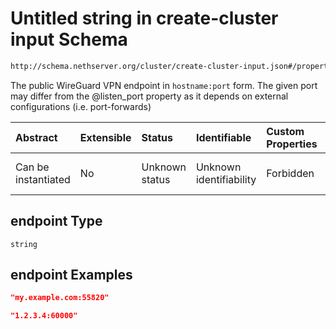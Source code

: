 # Untitled string in create-cluster input Schema

```txt
http://schema.nethserver.org/cluster/create-cluster-input.json#/properties/endpoint
```

The public WireGuard VPN endpoint in `hostname:port` form. The given port may differ from the @listen_port property as it depends on external configurations (i.e. port-forwards)

| Abstract            | Extensible | Status         | Identifiable            | Custom Properties | Additional Properties | Access Restrictions | Defined In                                                                             |
| :------------------ | :--------- | :------------- | :---------------------- | :---------------- | :-------------------- | :------------------ | :------------------------------------------------------------------------------------- |
| Can be instantiated | No         | Unknown status | Unknown identifiability | Forbidden         | Allowed               | none                | [create-cluster-input.json*](cluster/create-cluster-input.json "open original schema") |

## endpoint Type

`string`

## endpoint Examples

```json
"my.example.com:55820"
```

```json
"1.2.3.4:60000"
```
